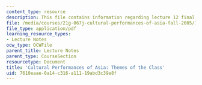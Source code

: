 ```yaml
---
content_type: resource
description: This file contains information regarding lecture 12 final.
file: /media/courses/21g-067j-cultural-performances-of-asia-fall-2005/7610eaae0a14c316a11119abd3c39e8f_MIT21G_067JF05_l12a_final.pdf
file_type: application/pdf
learning_resource_types:
- Lecture Notes
ocw_type: OCWFile
parent_title: Lecture Notes
parent_type: CourseSection
resourcetype: Document
title: 'Cultural Performances of Asia: Themes of the Class'
uid: 7610eaae-0a14-c316-a111-19abd3c39e8f
---
```

